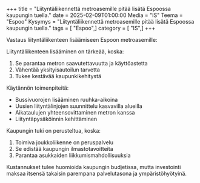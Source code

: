 +++
title = "Liityntäliikennettä metroasemille pitää lisätä Espoossa kaupungin tuella."
date = 2025-02-09T01:00:00
Media = "IS"
Teema = "Espoo"
Kysymys = "Liityntäliikennettä metroasemille pitää lisätä Espoossa kaupungin tuella."
tags = [ "Espoo",]
category = [ "IS",]
+++

Vastaus liityntäliikenteen lisäämiseen Espoon metroasemille:

Liityntäliikenteen lisääminen on tärkeää, koska:

1. Se parantaa metron saavutettavuutta ja käyttöastetta
2. Vähentää yksityisautoilun tarvetta
3. Tukee kestävää kaupunkikehitystä

Käytännön toimenpiteitä:

- Bussivuorojen lisääminen ruuhka-aikoina
- Uusien liityntälinjojen suunnittelu kasvavilla alueilla
- Aikataulujen yhteensovittaminen metron kanssa
- Liityntäpysäköinnin kehittäminen

Kaupungin tuki on perusteltua, koska:

1. Toimiva joukkoliikenne on peruspalvelu
2. Se edistää kaupungin ilmastotavoitteita
3. Parantaa asukkaiden liikkumismahdollisuuksia

Kustannukset tulee huomioida kaupungin budjetissa, mutta investointi maksaa itsensä takaisin parempana palvelutasona ja ympäristöhyötyinä.